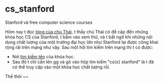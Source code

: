 # cs_stanford
Stanford và free computer science courses

Hôm nay t đọc [blog của chú Thái](https://vnhacker.blogspot.com/2012/05/lam-toan-thong-tin-thi-hoc-gi.html), t thấy chú Thái có đề cập đến những khóa học CS của Stanford, t bấm vào xem thử, và t bất ngờ khi những nội dung chất lượng của một trường đại học lớn như Stanford lại được công khai rộng rãi trên mạng như vậy. Sau một hồi tìm kiếm trên mạng thì t có được:
- Nơi [tìm kiếm tên](https://explorecourses.stanford.edu/) của khóa học.
- Sau đó t chỉ cần lên gg và gõ vào hộp tìm kiếm "cs{x} stanford" là t đã có thể truy cập vào một khóa học chất lượng rồi.

Thế thôi ~~
